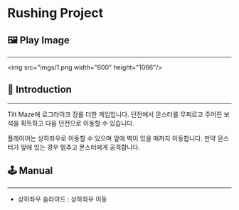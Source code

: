 # Rushing Project

## 🖼️ Play Image

---

<img src="imgs/1.png  width="600" height="1066"/>

## 📄 Introduction

---

Tilt Maze에 로그라이크 장를 더한 게임입니다. 던전에서 몬스터를 무찌르고 주어진 보석을 획득하고 다음 던전으로 이동할 수 있습니다.

플레이어는 상하좌우로 이동할 수 있으며 앞에 벽이 있을 때까지 이동합니다. 만약 몬스터가 앞에 있는 경우 멈추고 몬스터에게 공격합니다.

## 🕹️ Manual

---

- 상하좌우 슬라이드 : 상하좌우 이동